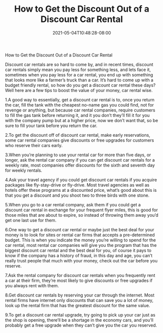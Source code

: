 ﻿---
title: "How to Get the Discount Out of a Discount Car Rental"
date: 2021-05-04T10:48:28-08:00
description: "Car-Rental Tips for Web Success"
featured_image: "/images/Car-Rental.jpg"
tags: ["Car Rental"]
---

How to Get the Discount Out of a Discount Car Rental

Discount car rentals are so hard to come by, and in recent times, discount car rentals simply mean you pay less for something less, and lets face it, sometimes when you pay less for a car rental, you end up with something that looks more like a farmer’s truck than a car. It’s hard to come up with a budget friendly rental, so how do you get a discount car rental these days? Well here are a few tips to boost the value of your money, car rental wise.

1.A good way to essentially, get a discount car rental is to, once you return the car, fill the tank with the cheapest no-name gas you could find, not for revenge or anything, but because car rental companies, require customers to fill the gas tank before returning it, and it you don’t they’ll fill it for you with the company pump but at a higher price, now we don’t want that, so be sure to fill your tank before you return the car.

2.To get the discount off of discount car rental, make early reservations, some car rental companies give discounts or free upgrades for customers who reserve their cars early.

3.When you’re planning to use your rental car for more than five days, or longer, ask the rental car company if you can get discount car rentals for a weekly rate, most companies offer discounts for the sixth and seventh day for weekly rentals.

4.Ask your travel agency if you could get discount car rentals if you acquire packages like fly-stay-drive or fly-drive. Most travel agencies as well as hotels offer these programs at a discounted price, what’s good about this is that you get a discount and you shoot two to three birds with one stone.

5.When you go to a car rental company, ask them if you could get a discount car rental in exchange for your frequent flyer miles, this is good for those miles that are about to expire, so instead of throwing them away you’d get one last use for them.

6.One way to get a discount car rental or maybe just the best deal for your money is to look for sites or rental car firms that accepts a pre-determined budget. This is when you indicate the money you’re willing to spend for the car rental, most rental car companies will give you the program that has the biggest discount car rental and the best deal for you, of course it pays to know if the company has a history of fraud, in this day and age, you can’t really trust people that much with your money, check out the car before you reserve.

7.Ask the rental company for discount car rentals when you frequently rent a car at their firm, they’re most likely to give discounts or free upgrades if you always rent with them.

8.Get discount car rentals by reserving your car through the internet. Most rental firms have internet only discounts that can save you a lot of money, look up the rental firm that has the greatest discount for the same value.

9.To get a discount car rental upgrade, try going to pick up your car just as the shop is opening, there’ll be a shortage in the economy cars, and you’ll probably get a free upgrade when they can’t give you the car you reserved.


